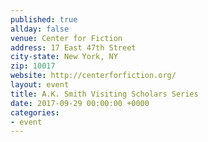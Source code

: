 ```yaml
---
published: true
allday: false
venue: Center for Fiction
address: 17 East 47th Street
city-state: New York, NY
zip: 10017
website: http://centerforfiction.org/
layout: event
title: A.K. Smith Visiting Scholars Series
date: 2017-09-29 00:00:00 +0000
categories:
- event
---
```

